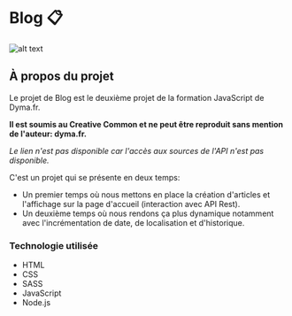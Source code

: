 # Blog :clipboard:


![alt text](https://maryneminetto.fr/wp-content/uploads/2021/02/Capture4-1.png)

## À propos du projet

Le projet de Blog est le deuxième projet de la formation JavaScript de Dyma.fr.

**Il est soumis au Creative Common et ne peut être reproduit sans mention de l'auteur: dyma.fr.**

*Le lien n'est pas disponible car l'accès aux sources de l'API n'est pas disponible.*

C'est un projet qui se présente en deux temps:
+ Un premier temps où nous mettons en place la création d'articles et l'affichage sur la page d'accueil (interaction avec API Rest).
+ Un deuxième temps où nous rendons ça plus dynamique notamment avec l'incrémentation de date, de localisation et d'historique.

### Technologie utilisée
+ HTML
+ CSS 
+ SASS
+ JavaScript
+ Node.js
